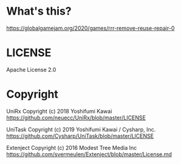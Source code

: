 # What's this?

https://globalgamejam.org/2020/games/rrr-remove-reuse-repair-0

# LICENSE

Apache License 2.0

# Copyright

UniRx   Copyright (c) 2018 Yoshifumi Kawai  
https://github.com/neuecc/UniRx/blob/master/LICENSE  
  
UniTask  Copyright (c) 2019 Yoshifumi Kawai / Cysharp, Inc.  
https://github.com/Cysharp/UniTask/blob/master/LICENSE  
  
Extenject   Copyright (c) 2016 Modest Tree Media Inc  
https://github.com/svermeulen/Extenject/blob/master/License.md
